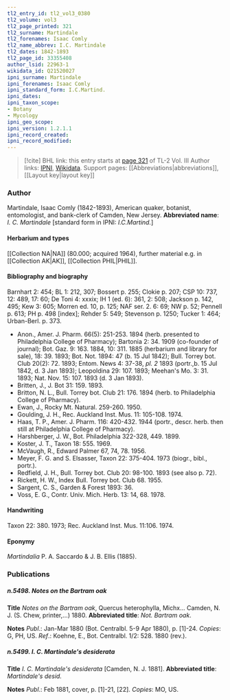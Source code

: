 ```yaml
---
tl2_entry_id: tl2_vol3_0380
tl2_volume: vol3
tl2_page_printed: 321
tl2_surname: Martindale
tl2_forenames: Isaac Comly
tl2_name_abbrev: I.C. Martindale
tl2_dates: 1842-1893
tl2_page_id: 33355408
author_lsid: 22963-1
wikidata_id: Q21520027
ipni_surname: Martindale
ipni_forenames: Isaac Comly
ipni_standard_form: I.C.Martind.
ipni_dates: 
ipni_taxon_scope: 
- Botany
- Mycology
ipni_geo_scope: 
ipni_version: 1.2.1.1
ipni_record_created: 
ipni_record_modified:
---
```


> [!cite] BHL link: this entry starts at [page 321](https://www.biodiversitylibrary.org/page/33355408) of TL-2 Vol. III
> Author links: [IPNI](https://www.ipni.org/a/22963-1), [Wikidata](https://www.wikidata.org/wiki/Q21520027). Support pages: [[Abbreviations|abbreviations]], [[Layout key|layout key]]

### Author

Martindale, Isaac Comly (1842-1893), American quaker, botanist, entomologist, and bank-clerk of Camden, New Jersey. 
**Abbreviated name**: *I. C. Martindale* \[standard form in IPNI: *I.C.Martind.*\]

#### Herbarium and types

[[Collection NA|NA]] (80.000; acquired 1964), further material e.g. in [[Collection AK|AK]], [[Collection PHIL|PHIL]].

#### Bibliography and biography

Barnhart 2: 454; BL 1: 212, 307; Bossert p. 255; Clokie p. 207; CSP 10: 737, 12: 489, 17: 60; De Toni 4: xxxix; IH 1 (ed. 6): 361, 2: 508; Jackson p. 142, 495; Kew 3: 605; Morren ed. 10, p. 125; NAF ser. 2. 6: 69; NW p. 52; Pennell p. 613; PH p. 498 \[index\]; Rehder 5: 549; Stevenson p. 1250; Tucker 1: 464; Urban-Berl. p. 373.
- Anon., Amer. J. Pharm. 66(5): 251-253. 1894 (herb. presented to Philadelphia College of Pharmacy); Bartonia 2: 34. 1909 (co-founder of journal); Bot. Gaz. 9: 163. 1884, 10: 311. 1885 (herbarium and library for sale), 18: 39. 1893; Bot. Not. 1894: 47 (b. 15 Jul 1842); Bull. Torrey bot. Club 20(2): 72. 1893; Entom. News 4: 37-38, *pl. 2* 1893 (portr.,b. 15 Jul 1842, d. 3 Jan 1893); Leopoldina 29: 107. 1893; Meehan's Mo. 3: 31. 1893; Nat. Nov. 15: 107. 1893 (d. 3 Jan 1893).
- Britten, J., J. Bot 31: 159. 1893.
- Britton, N. L., Bull. Torrey bot. Club 21: 176. 1894 (herb. to Philadelphia College of Pharmacy).
- Ewan, J., Rocky Mt. Natural. 259-260. 1950.
- Goulding, J. H., Rec. Auckland Inst. Mus. 11: 105-108. 1974.
- Haas, T. P., Amer. J. Pharm. 116: 420-432. 1944 (portr., descr. herb. then still at Philadelphia College of Pharmacy).
- Harshberger, J. W., Bot. Philadelphia 322-328, 449. 1899.
- Koster, J. T., Taxon 18: 555. 1969.
- McVaugh, R., Edward Palmer 67, 74, 78. 1956.
- Meyer, F. G. and S. Elsasser, Taxon 22: 375-404. 1973 (biogr., bibl., portr.).
- Redfield, J. H., Bull. Torrey bot. Club 20: 98-100. 1893 (see also p. 72).
- Rickett, H. W., Index Bull. Torrey bot. Club 68. 1955.
- Sargent, C. S., Garden & Forest 1893: 36.
- Voss, E. G., Contr. Univ. Mich. Herb. 13: 14, 68. 1978.

#### Handwriting

Taxon 22: 380. 1973; Rec. Auckland Inst. Mus. 11:106. 1974.

#### Eponymy

*Martindalia* P. A. Saccardo & J. B. Ellis (1885).

### Publications

##### n.5498. Notes on the Bartram oak

**Title**
*Notes on the Bartram oak*, Quercus heterophylla, Michx... Camden, N. J. (S. Chew, printer,...) 1880.
**Abbreviated title**: *Not. Bartram oak*.

**Notes**
*Publ*.: Jan-Mar 1880 (Bot. Centralbl. 5-9 Apr 1880), p. \[1\]-24. *Copies*: G, PH, US.
*Ref*.: Koehne, E., Bot. Centralbl. 1/2: 528. 1880 (rev.).

##### n.5499. I. C. Martindale's desiderata

**Title**
*I. C. Martindale's desiderata* \[Camden, N. J. 1881\].
**Abbreviated title**: *Martindale's desid.*

**Notes**
*Publ*.: Feb 1881, cover, p. \[1\]-21, \[22\]. *Copies*: MO, US.

